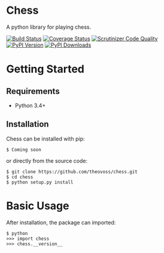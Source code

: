 # Chess

A python library for playing chess.

[![Build Status](http://img.shields.io/travis/theovoss/Chess/master.svg)](https://travis-ci.org/theovoss/Chess)
[![Coverage Status](http://img.shields.io/coveralls/theovoss/Chess/master.svg)](https://coveralls.io/r/theovoss/Chess)
[![Scrutinizer Code Quality](http://img.shields.io/scrutinizer/g/theovoss/Chess.svg)](https://scrutinizer-ci.com/g/theovoss/Chess/?branch=master)
[![PyPI Version](http://img.shields.io/pypi/v/Chess.svg)](https://pypi.python.org/pypi/Chess)
[![PyPI Downloads](http://img.shields.io/pypi/dm/Chess.svg)](https://pypi.python.org/pypi/Chess)

# Getting Started

## Requirements

* Python 3.4+

## Installation

Chess can be installed with pip:

```
$ Coming soon
```

or directly from the source code:

```
$ git clone https://github.com/theovoss/chess.git
$ cd chess
$ python setup.py install
```

# Basic Usage

After installation, the package can imported:

```
$ python
>>> import chess
>>> chess.__version__
```
